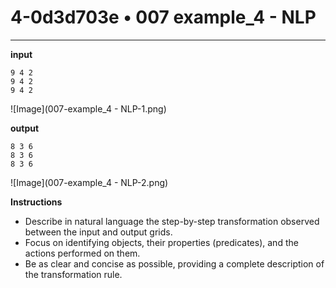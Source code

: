 # 4-0d3d703e • 007 example_4 - NLP

---


**input**
```
9 4 2
9 4 2
9 4 2
```

![Image](007-example_4 - NLP-1.png)


**output**
```
8 3 6
8 3 6
8 3 6
```

![Image](007-example_4 - NLP-2.png)


**Instructions**

- Describe in natural language the step-by-step transformation observed between the input and output grids.
- Focus on identifying objects, their properties (predicates), and the actions performed on them.
- Be as clear and concise as possible, providing a complete description of the transformation rule.
